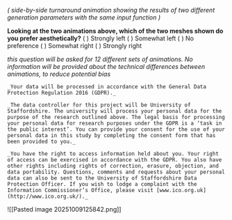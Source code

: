 _( side-by-side turnaround animation showing the results of two different generation parameters with the same input function )_

**Looking at the two animations above, which of the two meshes shown do you prefer aesthetically?**
(   ) Strongly left   (   ) Somewhat left   (   ) No preference   (   ) Somewhat right   (   ) Strongly right

_this question will be asked for 12 different sets of animations. No information will be provided about the technical differences between animations, to reduce potential bias_

```
_Your data will be processed in accordance with the General Data Protection Regulation 2016 (GDPR)._

_The data controller for this project will be University of Staffordshire. The university will process your personal data for the purpose of the research outlined above. The legal basis for processing your personal data for research purposes under the GDPR is a ‘task in the public interest’. You can provide your consent for the use of your personal data in this study by completing the consent form that has been provided to you._

_You have the right to access information held about you. Your right of access can be exercised in accordance with the GDPR. You also have other rights including rights of correction, erasure, objection, and data portability. Questions, comments and requests about your personal data can also be sent to the University of Staffordshire Data Protection Officer. If you wish to lodge a complaint with the Information Commissioner’s Office, please visit [www.ico.org.uk](http://www.ico.org.uk/)._
```
![[Pasted image 20251009125842.png]]
